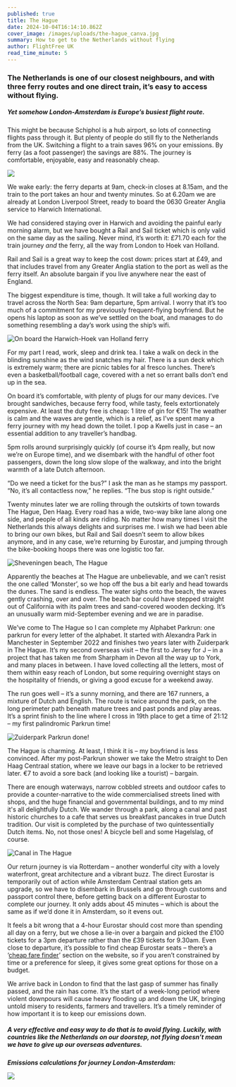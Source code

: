 ```yaml
---
published: true
title: The Hague
date: 2024-10-04T16:14:10.862Z
cover_image: /images/uploads/the-hague_canva.jpg
summary: How to get to the Netherlands without flying
author: FlightFree UK
read_time_minute: 5
---
```

### The Netherlands is one of our closest neighbours, and with three ferry routes and one direct train, it’s easy to access without flying. 

##### Yet somehow London-Amsterdam is Europe’s busiest flight route. 

This might be because Schiphol is a hub airport, so lots of connecting flights pass through it. But plenty of people do still fly to the Netherlands from the UK. Switching a flight to a train saves 96% on your emissions. By ferry (as a foot passenger) the savings are 88%. The journey is comfortable, enjoyable, easy and reasonably cheap. 

![](/images/uploads/lon-amsterdam_ffuk.jpg)

We wake early: the ferry departs at 9am, check-in closes at 8.15am, and the train to the port takes an hour and twenty minutes. So at 6.20am we are already at London Liverpool Street, ready to board the 0630 Greater Anglia service to Harwich International.

We had considered staying over in Harwich and avoiding the painful early morning alarm, but we have bought a Rail and Sail ticket which is only valid on the same day as the sailing. Never mind, it’s worth it: £71.70 each for the train journey *and* the ferry, all the way from London to Hoek van Holland. 

Rail and Sail is a great way to keep the cost down: prices start at £49, and that includes travel from any Greater Anglia station to the port as well as the ferry itself. An absolute bargain if you live anywhere near the east of England.

The biggest expenditure is time, though. It will take a full working day to travel across the North Sea: 9am departure, 5pm arrival. I worry that it’s too much of a commitment for my previously frequent-flying boyfriend. But he opens his laptop as soon as we’ve settled on the boat, and manages to do something resembling a day’s work using the ship’s wifi. 

![](/images/uploads/harwich-ferry_ahughes.jpg "On board the Harwich-Hoek van Holland ferry")

For my part I read, work, sleep and drink tea. I take a walk on deck in the blinding sunshine as the wind snatches my hair. There is a sun deck which is extremely warm; there are picnic tables for al fresco lunches. There’s even a basketball/football cage, covered with a net so errant balls don’t end up in the sea. 

On board it’s comfortable, with plenty of plugs for our many devices. I’ve brought sandwiches, because ferry food, while tasty, feels extortionately expensive. At least the duty free is cheap: 1 litre of gin for €15! The weather is calm and the waves are gentle, which is a relief, as I’ve spent many a ferry journey with my head down the toilet. I pop a Kwells just in case – an essential addition to any traveller’s handbag.

5pm rolls around surprisingly quickly (of course it’s 4pm really, but now we’re on Europe time), and we disembark with the handful of other foot passengers, down the long slow slope of the walkway, and into the bright warmth of a late Dutch afternoon. 

“Do we need a ticket for the bus?” I ask the man as he stamps my passport. “No, it’s all contactless now,” he replies. “The bus stop is right outside.”

Twenty minutes later we are rolling through the outskirts of town towards The Hague, Den Haag. Every road has a wide, two-way bike lane along one side, and people of all kinds are riding. No matter how many times I visit the Netherlands this always delights and surprises me. I wish we had been able to bring our own bikes, but Rail and Sail doesn’t seem to allow bikes anymore, and in any case, we’re returning by Eurostar, and jumping through the bike-booking hoops there was one logistic too far. 

![](/images/uploads/the-hague-beach_canva.jpg "Sheveningen beach, The Hague")

Apparently the beaches at The Hague are unbelievable, and we can’t resist the one called ‘Monster’, so we hop off the bus a bit early and head towards the dunes. The sand is endless. The water sighs onto the beach, the waves gently crashing, over and over. The beach bar could have stepped straight out of California with its palm trees and sand-covered wooden decking. It’s an unusually warm mid-September evening and we are in paradise.

We’ve come to The Hague so I can complete my Alphabet Parkrun: one parkrun for every letter of the alphabet. It started with Alexandra Park in Manchester in September 2022 and finishes two years later with Zuiderpark in The Hague. It’s my second overseas visit – the first to Jersey for J – in a project that has taken me from Sharpham in Devon all the way up to York, and many places in between. I have loved collecting all the letters, most of them within easy reach of London, but some requiring overnight stays on the hospitality of friends, or giving a good excuse for a weekend away. 

The run goes well – it’s a sunny morning, and there are 167 runners, a mixture of Dutch and English. The route is twice around the park, on the long perimeter path beneath mature trees and past ponds and play areas. It’s a sprint finish to the line where I cross in 19th place to get a time of 21:12 – my first palindromic Parkrun time! 

![](/images/uploads/parkrun-zuiderpark_ahughes.jpg "Zuiderpark Parkrun done!")

The Hague is charming. At least, I think it is – my boyfriend is less convinced. After my post-Parkrun shower we take the Metro straight to Den Haag Centraal station, where we leave our bags in a locker to be retrieved later. €7 to avoid a sore back (and looking like a tourist) – bargain. 

There are enough waterways, narrow cobbled streets and outdoor cafes to provide a counter-narrative to the wide commercialised streets lined with shops, and the huge financial and governmental buildings, and to my mind it's all delightfully Dutch. We wander through a park, along a canal and past historic churches to a cafe that serves us breakfast pancakes in true Dutch tradition. Our visit is completed by the purchase of two quintessentially Dutch items. No, not those ones! A bicycle bell and some Hagelslag, of course.

![](/images/uploads/the-hague-canal_canva.jpg "Canal in The Hague")

Our return journey is via Rotterdam – another wonderful city with a lovely waterfront, great architecture and a vibrant buzz. The direct Eurostar is temporarily out of action while Amsterdam Centraal station gets an upgrade, so we have to disembark in Brussels and go through customs and passport control there, before getting back on a different Eurostar to complete our journey. It only adds about 45 minutes – which is about the same as if we’d done it in Amsterdam, so it evens out. 

It feels a bit wrong that a 4-hour Eurostar should cost more than spending all day on a ferry, but we chose a lie-in over a bargain and picked the £100 tickets for a 3pm departure rather than the £39 tickets for 9.30am. Even close to departure, it’s possible to find cheap Eurostar seats – there’s a ‘[cheap fare finder](https://www.eurostar.com/uk-en/find-lowest-fares)’ section on the website, so if you aren’t constrained by time or a preference for sleep, it gives some great options for those on a budget.

We arrive back in London to find that the last gasp of summer has finally passed, and the rain has come. It’s the start of a week-long period where violent downpours will cause heavy flooding up and down the UK, bringing untold misery to residents, farmers and travellers. It’s a timely reminder of how important it is to keep our emissions down. 

##### A very effective and easy way to do that is to avoid flying. Luckily, with countries like the Netherlands on our doorstep, not flying doesn’t mean we have to give up our overseas adventures.

***E﻿missions calculations for journey London-Amsterdam:***

![](/images/uploads/london-amsterdam-emissions-comparison-chart.png)